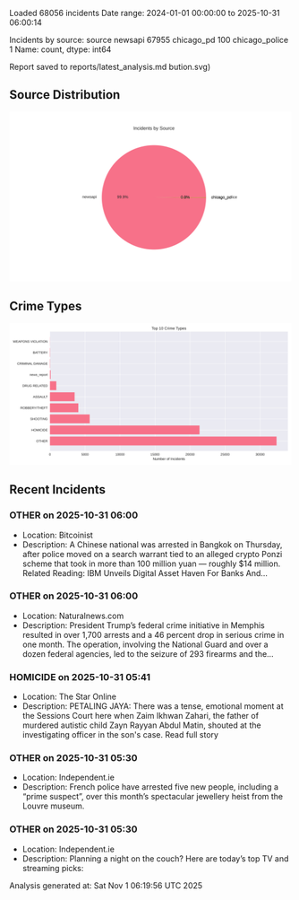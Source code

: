 
Loaded 68056 incidents
Date range: 2024-01-01 00:00:00 to 2025-10-31 06:00:14

Incidents by source:
source
newsapi           67955
chicago_pd          100
chicago_police        1
Name: count, dtype: int64

Report saved to reports/latest_analysis.md
bution.svg)

## Source Distribution
![Source Distribution](images/source_distribution.svg)

## Crime Types
![Crime Types](images/crime_types.svg)

## Recent Incidents

### OTHER on 2025-10-31 06:00
- Location: Bitcoinist
- Description: A Chinese national was arrested in Bangkok on Thursday, after police moved on a search warrant tied to an alleged crypto Ponzi scheme that took in more than 100 million yuan — roughly $14 million. Related Reading: IBM Unveils Digital Asset Haven For Banks And…


### OTHER on 2025-10-31 06:00
- Location: Naturalnews.com
- Description: President Trump’s federal crime initiative in Memphis resulted in over 1,700 arrests and a 46 percent drop in serious crime in one month. The operation, involving the National Guard and over a dozen federal agencies, led to the seizure of 293 firearms and the…


### HOMICIDE on 2025-10-31 05:41
- Location: The Star Online
- Description: PETALING JAYA: There was a tense, emotional moment at the Sessions Court here when Zaim Ikhwan Zahari, the father of murdered autistic child Zayn Rayyan Abdul Matin, shouted at the investigating officer in the son's case. Read full story


### OTHER on 2025-10-31 05:30
- Location: Independent.ie
- Description: French police have arrested five new people, including a “prime suspect”, over this month’s spectacular jewellery heist from the Louvre museum.


### OTHER on 2025-10-31 05:30
- Location: Independent.ie
- Description: Planning a night on the couch? Here are today’s top TV and streaming picks:

Analysis generated at: Sat Nov  1 06:19:56 UTC 2025

